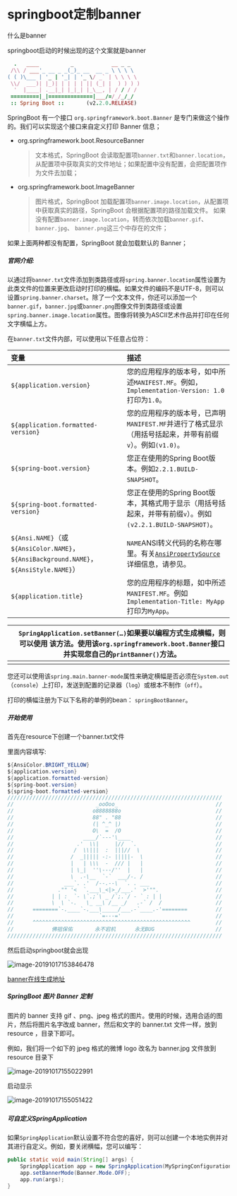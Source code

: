 # springboot定制banner

什么是banner

springboot启动的时候出现的这个文案就是banner

```ruby
  .   ____          _            __ _ _
 /\\ / ___'_ __ _ _(_)_ __  __ _ \ \ \ \
( ( )\___ | '_ | '_| | '_ \/ _` | \ \ \ \
 \\/  ___)| |_)| | | | | || (_| |  ) ) ) )
  '  |____| .__|_| |_|_| |_\__, | / / / /
 =========|_|==============|___/=/_/_/_/
 :: Spring Boot ::       (v2.2.0.RELEASE)
```

SpringBoot 有一个接口 `org.springframework.boot.Banner` 是专门来做这个操作的。我们可以实现这个接口来自定义打印 Banner 信息；

- org.springframework.boot.ResourceBanner

  > 文本格式，SpringBoot 会读取配置项`banner.txt`和`banner.location`，从配置项中获取真实的文件地址；如果配置中没有配置，会把配置项作为文件去加载；

- org.springframework.boot.ImageBanner

  > 图片格式，SpringBoot 加载配置项`banner.image.location`，从配置项中获取真实的路径，SpringBoot 会根据配置项的路径加载文件。
  > 如果没有配置`banner.image.location`，转而依次加载`banner.gif`、`banner.jpg`、 `banner.png`这三个中存在的文件；

如果上面两种都没有配置，SpringBoot 就会加载默认的 Banner；

##### 官网介绍:

以通过将`banner.txt`文件添加到类路径或将`spring.banner.location`属性设置为此类文件的位置来更改启动时打印的横幅。如果文件的编码不是UTF-8，则可以设置`spring.banner.charset`。除了一个文本文件，你还可以添加一个`banner.gif`，`banner.jpg`或`banner.png`图像文件到类路径或设置`spring.banner.image.location`属性。图像将转换为ASCII艺术作品并打印在任何文字横幅上方。

在`banner.txt`文件内部，可以使用以下任意占位符：

| 变量                                                         | 描述                                                         |
| :----------------------------------------------------------- | :----------------------------------------------------------- |
| `${application.version}`                                     | 您的应用程序的版本号，如中所述`MANIFEST.MF`。例如，`Implementation-Version: 1.0`打印为`1.0`。 |
| `${application.formatted-version}`                           | 您的应用程序的版本号，已声明`MANIFEST.MF`并进行了格式显示（用括号括起来，并带有前缀`v`）。例如`(v1.0)`。 |
| `${spring-boot.version}`                                     | 您正在使用的Spring Boot版本。例如`2.2.1.BUILD-SNAPSHOT`。    |
| `${spring-boot.formatted-version}`                           | 您正在使用的Spring Boot版本，其格式用于显示（用括号括起来，并带有前缀`v`）。例如`(v2.2.1.BUILD-SNAPSHOT)`。 |
| `${Ansi.NAME}`（或`${AnsiColor.NAME}`，`${AnsiBackground.NAME}`，`${AnsiStyle.NAME}`） | `NAME`ANSI转义代码的名称在哪里。有关[`AnsiPropertySource`](https://github.com/spring-projects/spring-boot/tree/master/spring-boot-project/spring-boot/src/main/java/org/springframework/boot/ansi/AnsiPropertySource.java)详细信息，请参见。 |
| `${application.title}`                                       | 您的应用程序的标题，如中所述`MANIFEST.MF`。例如`Implementation-Title: MyApp`打印为`MyApp`。 |

|      | `SpringApplication.setBanner(…)`如果要以编程方式生成横幅，则可以使用 该方法。使用该`org.springframework.boot.Banner`接口并实现您自己的`printBanner()`方法。 |
| ---- | ------------------------------------------------------------ |
|      |                                                              |

您还可以使用该`spring.main.banner-mode`属性来确定横幅是否必须在`System.out`（`console`）上打印，发送到配置的记录器（`log`）或根本不制作（`off`）。

打印的横幅注册为下以下名称的单例的bean： `springBootBanner`。

##### 开始使用

首先在resource下创建一个banner.txt文件

里面内容填写:

```java
${AnsiColor.BRIGHT_YELLOW}
${application.version}
${application.formatted-version}
${spring-boot.version}
${spring-boot.formatted-version}
////////////////////////////////////////////////////////////////////
//                          _ooOoo_                               //
//                         o8888888o                              //
//                         88" . "88                              //
//                         (| ^_^ |)                              //
//                         O\  =  /O                              //
//                      ____/`---'\____                           //
//                    .'  \\|     |//  `.                         //
//                   /  \\|||  :  |||//  \                        //
//                  /  _||||| -:- |||||-  \                       //
//                  |   | \\\  -  /// |   |                       //
//                  | \_|  ''\---/''  |   |                       //
//                  \  .-\__  `-`  ___/-. /                       //
//                ___`. .'  /--.--\  `. . ___                     //
//              ."" '<  `.___\_<|>_/___.'  >'"".                  //
//            | | :  `- \`.;`\ _ /`;.`/ - ` : | |                 //
//            \  \ `-.   \_ __\ /__ _/   .-` /  /                 //
//      ========`-.____`-.___\_____/___.-`____.-'========         //
//                           `=---='                              //
//      ^^^^^^^^^^^^^^^^^^^^^^^^^^^^^^^^^^^^^^^^^^^^^^^^^^        //
//            佛祖保佑       永不宕机      永无BUG                　　//
////////////////////////////////////////////////////////////////////
```

然后启动springboot就会出现

![image-20191017153846478](../banner.assets/image-20191017153846478.png)

[banner在线生成地址](http://patorjk.com/software/taag/#p=display&f=Graffiti&t=Type%20Something%20)



##### SpringBoot 图片 Banner 定制

图片的 banner 支持 gif 、png、jpeg 格式的图片。使用的时候，选用合适的图片，然后将图片名字改成 banner，然后和文字的 banner.txt 文件一样，放到 resource ，目录下即可。

例如，我们将一个如下的 jpeg 格式的微博 logo 改名为 banner.jpg 文件放到 resource 目录下

![image-20191017155022991](../banner.assets/image-20191017155022991.png)

启动显示



![image-20191017155051422](../banner.assets/image-20191017155051422.png)

##### 

##### 可自定义SpringApplication

如果`SpringApplication`默认设置不符合您的喜好，则可以创建一个本地实例并对其进行自定义。例如，要关闭横幅，您可以编写：

```java
public static void main(String[] args) {
    SpringApplication app = new SpringApplication(MySpringConfiguration.class);
    app.setBannerMode(Banner.Mode.OFF);
    app.run(args);
}
```